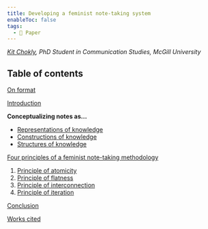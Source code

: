 ```yaml
---
title: Developing a feminist note-taking system
enableToc: false
tags:
  - 📖 Paper
---
```


*[Kit Chokly](https://kitchokly.com), PhD Student in Communication Studies, McGill University*

## Table of contents

[On format](@1a%20On%20format.md)

[Introduction](@2%20Introduction.md)

**Conceptualizing notes as...**

* [Representations of knowledge](@3%20Notes%20as%20representations%20of%20knowledge.md)
* [Constructions of knowledge](@4%20Notes%20as%20constructions%20of%20knowledge.md)
* [Structures of knowledge](@5%20Notes%20as%20structures%20of%20knowledge.md)

[Four principles of a feminist note-taking methodology](@6%20Four%20principles%20of%20a%20feminist%20note-taking%20methodology.md)

1. [Principle of atomicity](@6a%20Principle%20of%20atomicity.md)
1. [Principle of flatness](@6b%20Principle%20of%20flatness.md)
1. [Principle of interconnection](@6c%20Principle%20of%20interconnection.md)
1. [Principle of iteration](@6d%20Principle%20of%20iteration.md)

[Conclusion](@7%20Conclusion.md)

[Works cited](Works%20cited.md)
